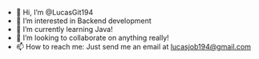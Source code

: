 - 👋 Hi, I’m @LucasGit194
- 👀 I’m interested in Backend development
- 🌱 I’m currently learning Java!
- 💞️ I’m looking to collaborate on anything really!
- 📫 How to reach me: Just send me an email at lucasjob194@gmail.com
